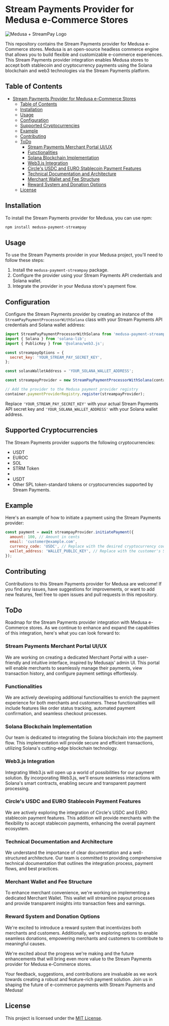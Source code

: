 # Stream Payments Provider for Medusa e-Commerce Stores

![Medusa + StreamPay Logo](https://i.imgur.com/77SRbou.png) <!-- Replace with actual logo -->

This repository contains the Stream Payments provider for Medusa e-Commerce stores. Medusa is an open-source headless commerce engine that allows you to build flexible and customizable e-commerce experiences. This Stream Payments provider integration enables Medusa stores to accept both stablecoin and cryptocurrency payments using the Solana blockchain and web3 technologies via the Stream Payments platform.

## Table of Contents

- [Stream Payments Provider for Medusa e-Commerce Stores](#stream-payments-provider-for-medusa-e-commerce-stores)
  - [Table of Contents](#table-of-contents)
  - [Installation](#installation)
  - [Usage](#usage)
  - [Configuration](#configuration)
  - [Supported Cryptocurrencies](#supported-cryptocurrencies)
  - [Example](#example)
  - [Contributing](#contributing)
  - [ToDo](#todo)
    - [Stream Payments Merchant Portal UI/UX](#stream-payments-merchant-portal-uiux)
    - [Functionalities](#functionalities)
    - [Solana Blockchain Implementation](#solana-blockchain-implementation)
    - [Web3.js Integration](#web3js-integration)
    - [Circle's USDC and EURO Stablecoin Payment Features](#circles-usdc-and-euro-stablecoin-payment-features)
    - [Technical Documentation and Architecture](#technical-documentation-and-architecture)
    - [Merchant Wallet and Fee Structure](#merchant-wallet-and-fee-structure)
    - [Reward System and Donation Options](#reward-system-and-donation-options)
  - [License](#license)

## Installation

To install the Stream Payments provider for Medusa, you can use npm:

```bash
npm install medusa-payment-streampay
```

## Usage

To use the Stream Payments provider in your Medusa project, you'll need to follow these steps:

1. Install the `medusa-payment-streampay` package.
2. Configure the provider using your Stream Payments API credentials and Solana wallet.
3. Integrate the provider in your Medusa store's payment flow.

## Configuration

Configure the Stream Payments provider by creating an instance of the `StreamPayPaymentProcessorWithSolana` class with your Stream Payments API credentials and Solana wallet address:

```javascript
import StreamPayPaymentProcessorWithSolana from 'medusa-payment-streampay';
import { Solana } from 'solana-lib';
import { PublicKey } from '@solana/web3.js';

const streampayOptions = {
  secret_key: 'YOUR_STREAM_PAY_SECRET_KEY',
};

const solanaWalletAddress = 'YOUR_SOLANA_WALLET_ADDRESS';

const streampayProvider = new StreamPayPaymentProcessorWithSolana(container, streampayOptions);

// Add the provider to the Medusa payment provider registry
container.paymentProviderRegistry.register(streampayProvider);
```

Replace `'YOUR_STREAM_PAY_SECRET_KEY'` with your actual Stream Payments API secret key and `'YOUR_SOLANA_WALLET_ADDRESS'` with your Solana wallet address.

## Supported Cryptocurrencies

The Stream Payments provider supports the following cryptocurrencies:

- USDT
- EUROC
- SOL
- STRM Token
- 
- USDT
- Other SPL token-standard tokens or cryptocurrencies supported by Stream Payments.

## Example

Here's an example of how to initiate a payment using the Stream Payments provider:

```javascript
const payment = await streampayProvider.initiatePayment({
  amount: 100, // Amount in cents
  email: 'customer@example.com',
  currency_code: 'USDC', // Replace with the desired cryptocurrency code
  wallet_address: 'WALLET_PUBLIC_KEY', // Replace with the customer's Solana wallet address
});
```

## Contributing

Contributions to this Stream Payments provider for Medusa are welcome! If you find any issues, have suggestions for improvements, or want to add new features, feel free to open issues and pull requests in this repository.

## ToDo

Roadmap for the Stream Payments provider integration with Medusa e-Commerce stores. As we continue to enhance and expand the capabilities of this integration, here's what you can look forward to:

### Stream Payments Merchant Portal UI/UX

We are working on creating a dedicated Merchant Portal with a user-friendly and intuitive interface, inspired by Medusajs' admin UI. This portal will enable merchants to seamlessly manage their payments, view transaction history, and configure payment settings effortlessly.

### Functionalities

We are actively developing additional functionalities to enrich the payment experience for both merchants and customers. These functionalities will include features like order status tracking, automated payment confirmation, and seamless checkout processes.

### Solana Blockchain Implementation

Our team is dedicated to integrating the Solana blockchain into the payment flow. This implementation will provide secure and efficient transactions, utilizing Solana's cutting-edge blockchain technology.

### Web3.js Integration

Integrating Web3.js will open up a world of possibilities for our payment solution. By incorporating Web3.js, we'll ensure seamless interactions with Solana's smart contracts, enabling secure and transparent payment processing.

### Circle's USDC and EURO Stablecoin Payment Features

We are actively exploring the integration of Circle's USDC and EURO stablecoin payment features. This addition will provide merchants with the flexibility to accept stablecoin payments, enhancing the overall payment ecosystem.

### Technical Documentation and Architecture

We understand the importance of clear documentation and a well-structured architecture. Our team is committed to providing comprehensive technical documentation that outlines the integration process, payment flows, and best practices.

### Merchant Wallet and Fee Structure

To enhance merchant convenience, we're working on implementing a dedicated Merchant Wallet. This wallet will streamline payout processes and provide transparent insights into transaction fees and earnings.

### Reward System and Donation Options

We're excited to introduce a reward system that incentivizes both merchants and customers. Additionally, we're exploring options to enable seamless donations, empowering merchants and customers to contribute to meaningful causes.

We're excited about the progress we're making and the future enhancements that will bring even more value to the Stream Payments provider for Medusa e-Commerce stores.

Your feedback, suggestions, and contributions are invaluable as we work towards creating a robust and feature-rich payment solution. Join us in shaping the future of e-commerce payments with Stream Payments and Medusa!

## License

This project is licensed under the [MIT License](LICENSE).

```
